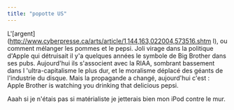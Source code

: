 ```yaml
---
title: "popotte US"
---
```


L'[argent](http://www.cyberpresse.ca/arts/article/1,144,163,022004,573516.shtm
l), ou comment mélanger les pommes et le pepsi. Joli virage dans la politique
d'Apple qui détruisait il y'a quelques années le symbole de Big Brother dans
ses pubs. Aujourd'hui ils s'associent avec la RIAA, sombrant bassement dans l
'ultra-capitalisme le plus dur, et le moralisme déplacé des géants de
l'industrie du disque. Mais la propagande a changé, aujourd'hui c'est : Apple
Brother is watching you drinking that delicious pepsi.

Aaah si je n'étais pas si matérialiste je jetterais bien mon iPod contre le
mur.

